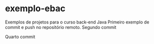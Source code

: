 # exemplo-ebac
Exemplos de projetos para o curso back-end Java
Primeiro exemplo de commit e push no repositório remoto.
Segundo commit

Quarto commit
